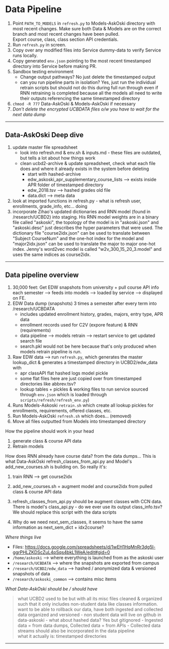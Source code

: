 # Data Pipeline

1. Point `PATH_TO_MODELS` in `refresh.py` to Models-AskOski directory with most recent changes.  Make sure both Data & Models are on the correct branch and most recent changes have been pulled.  
Export course, class, class section API credentials.
1. Run `refresh.py` in screen.
1. Copy over any modified files into Service dummy-data to verify Service runs locally.  
1. Copy generated `env.json` pointing to the most recent timestamped directory into Service before making PR. 
1. Sandbox testing environment 
    - Change output pathways? No just delete the timestamped output 
    - can you run pipeline parts in isolation?  Yes, just run the individual retrain scripts but should not do this during full run through even if RNN retraining is completed because all the models all need to write their outputs referencing the same timestamped directory 
1. `chmod -R 777` Data-AskOski & Models-AskOski if necessary
1. *Don't delete the encrypted UCBDATA files o/w you have to wait for the next data dump*

---

## Data-AskOski Deep dive

1. update master file spreadsheet
    - look into refresh.md & env.sh & inputs.md - these files are outdated, but tells a lot about how things work
    - clean ucbd2-archive & update spreadsheet, check what each file does and where it already exists in the system before deleting
        - start with hashed-archive
        - edw_askoski_apr_supplementary_course_lists --> exists inside APR folder of timestamped directory
        - edw_2018.tsv --> hashed grades old file
        - data.dict --> meta data
1. look at imported functions in refresh.py - what is refresh user, enrollments, grade_info, etc... doing
1. incorporate Zihao's updated dictionaries and RNN model (found in /research/UCBD2) into staging. His RNN model weights are in a binary file called "askoski", the topology of the model is in "askoski.json" and "askoski.desc" just describes the hyper parameters that were used. The dictionary file "course2idx.json" can be used to translate between "Subject CourseNum" and the one-hot index for the model and "major2idx.json" can be used to translate the major to major one-hot index. Jenny's word2vec model is called "w2v_300_15_20_3.model" and uses the same indices as course2idx.

---

## Data pipeline overview

1. 30,000 feet: Get EDW snapshots from university + pull course API info each semester --> feeds into models --> loaded by service --> displayed on FE.  
1. EDW Data dump (snapshots) 3 times a semester after every term into /research/UCBDATA
    - includes updated enrollment history, grades, majors, entry type, APR data
    - enrollment records used for C2V (expore feature) & RNN (requirements)
    - data pipeline --> models retrain --> restart service to get updated search file
    - search.pkl would not be here because that's only produced when models retrain pipeline is run. 
1. Raw EDW data --> run `refresh.py`, which generates the master lookup_dict & generates a timestamped directory in UCBD2/edw_data with
    - apr  classAPI  flat  hashed  logs  model  pickle
    - some flat files here are just copied over from timestamped directories like abbrev.tsv?
    - lookup tables + pickles & working files to run service sourced through `env.json` which is loaded through `scripts/refresh/refresh_env.py`) 
1. Runs Models-Askoski `retrain.sh` which create all lookup pickles for enrollments, requirements, offered classes, etc.
1. Run Models-AskOski `refresh.sh` which does... (removed)
1. Move all files outputted from Models into timestamped directory

How the pipeline should work in your head

1. generate class & course API data
1. Retrain models

How does RNN already have course data?  from the data dumps... This is what Data-AskOski refresh_classes_from_api.py and Model's add_new_courses.sh is building on. So really it's: 

1. train RNN --> get course2idx
1. add_new_courses.sh = augment model and course2idx from pulled class & course API data
1. refresh_classes_from_api.py should be augment classes with CCN data. There is model's class_api.py - do we ever use its output class_info.tsv?   We should replace this script with the data scripts

1. Why do we need next_sem_classes, it seems to have the same information as next_sem_dict + idx2course? 


*Where things live*

- Files: https://docs.google.com/spreadsheets/d/1wEH1HqMnRr3dg5l-ggrPHLZKDScZuL4pSqs4bkL1WeA/edit#gid=0
- `/home/askoski` --> where everything is launched from as the askoski user
- `/research/UCBDATA` --> where the snapshots are exported from campus
- `/research/UCBD2/edw_data` --> hashed / anonymized data & versioned snapshots of data
- `/research/askoski_common` --> contains misc items

*What Data-AskOski should be / should have*

> what UCBD2 used to be but with all its misc files cleaned & organized such that it only includes non-student data like classes information.  want to be able to rollback our data, have both ingested and collected data organized and versioned
    - non student data will live on github in data-askoski
    - what about hashed data?  Yes but gitignored
    - Ingested data = from data dumps, Collected data = from APIs
    - Collected data streams should also be incorporated in the data pipeline  
> what it actually is: timestamped directories

---